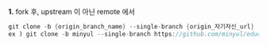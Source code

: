
**1.** fork 후, upstream 이 아닌 remote 에서 
```java
git clone -b {origin_branch_name} --single-branch {origin_자기자신_url}  
ex ) git clone -b minyul --single-branch https://github.com/minyul/education.git 🧐
```
